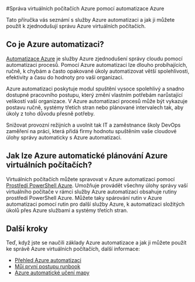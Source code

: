 <properties
    pageTitle="Správa VMs automatické Azure | Microsoft Azure"
    description="Informace o použití služby Azure automatizaci ke správě Azure virtuálních počítačích ve velkém měřítku."
    services="virtual-machines-windows, automation"
    documentationCenter=""
    authors="jodoglevy"
    manager="timlt"
    editor=""/>

<tags
    ms.service="virtual-machines-windows"
    ms.workload="infrastructure-services"
    ms.tgt_pltfrm="na"
    ms.devlang="na"
    ms.topic="article"
    ms.date="04/19/2016"
    ms.author="jolevy"/>



#<a name="managing-azure-virtual-machines-using-azure-automation"></a>Správa virtuálních počítačích Azure pomocí automatizace Azure

Tato příručka vás seznámí s služby Azure automatizaci a jak ji můžete použít k zjednodušují správu Azure virtuálních počítačích.


## <a name="what-is-azure-automation"></a>Co je Azure automatizaci?

[Automatizace Azure](https://azure.microsoft.com/services/automation/) je služby Azure zjednodušení správy cloudu pomocí automatizaci procesů. Pomocí Azure automatizaci lze dlouho probíhajících, ručně, k chybám a často opakované úkoly automatizovat větší spolehlivosti, efektivity a času do hodnoty pro vaši organizaci.

Azure automatizaci poskytuje modul spuštění vysoce spolehlivý a snadno dostupné pracovního postupu, který změní vlastním potřebám narůstající velikostí vaší organizace. V Azure automatizaci procesů může být vykazuje postavu ručně, systémy třetích stran nebo plánované intervalech tak, aby úkoly z toho důvodu přesně potřeby.

Snižovat provozní režijních a uvolnit tak IT a zaměstnance školy DevOps zaměření na práci, která přidá firmy hodnotu spuštěním vaše cloudové úlohy správy automaticky s Azure automatizaci.


## <a name="how-can-azure-automation-help-manage-azure-virtual-machines"></a>Jak lze Azure automatické plánování Azure virtuálních počítačích?

Virtuálních počítačích můžete spravovat v Azure automatizaci pomocí [Prostředí PowerShell Azure](https://msdn.microsoft.com/library/azure/jj156055.aspx). Umožňuje provádět všechny úlohy správy vaší virtuálního počítače v rámci služby Azure automatizaci obsahuje rutiny prostředí PowerShell Azure. Můžete taky spárování rutin v Azure automatizaci pomocí rutin pro další služby Azure, k automatizaci složitých úkolů přes Azure službami a systémy třetích stran.


## <a name="next-steps"></a>Další kroky

Teď, když jste se naučili základy Azure automatizace a jak ji můžete použít ke správě Azure virtuálních počítačích, další informace:

- [Přehled Azure automatizaci](../automation/automation-intro.md)
- [Můj první postupu runbook](../automation/automation-first-runbook-graphical.md)
- [Azure automatické učení mapy](https://azure.microsoft.com/documentation/learning-paths/automation/)
